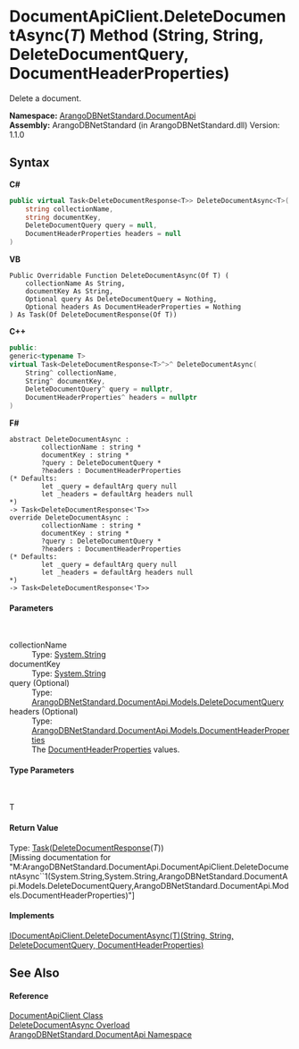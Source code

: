 # DocumentApiClient.DeleteDocumentAsync(*T*) Method (String, String, DeleteDocumentQuery, DocumentHeaderProperties)
 

Delete a document.

**Namespace:**&nbsp;<a href="927cb31f-380a-2bf4-a1ca-09ab720e232b">ArangoDBNetStandard.DocumentApi</a><br />**Assembly:**&nbsp;ArangoDBNetStandard (in ArangoDBNetStandard.dll) Version: 1.1.0

## Syntax

**C#**<br />
``` C#
public virtual Task<DeleteDocumentResponse<T>> DeleteDocumentAsync<T>(
	string collectionName,
	string documentKey,
	DeleteDocumentQuery query = null,
	DocumentHeaderProperties headers = null
)

```

**VB**<br />
``` VB
Public Overridable Function DeleteDocumentAsync(Of T) ( 
	collectionName As String,
	documentKey As String,
	Optional query As DeleteDocumentQuery = Nothing,
	Optional headers As DocumentHeaderProperties = Nothing
) As Task(Of DeleteDocumentResponse(Of T))
```

**C++**<br />
``` C++
public:
generic<typename T>
virtual Task<DeleteDocumentResponse<T>^>^ DeleteDocumentAsync(
	String^ collectionName, 
	String^ documentKey, 
	DeleteDocumentQuery^ query = nullptr, 
	DocumentHeaderProperties^ headers = nullptr
)
```

**F#**<br />
``` F#
abstract DeleteDocumentAsync : 
        collectionName : string * 
        documentKey : string * 
        ?query : DeleteDocumentQuery * 
        ?headers : DocumentHeaderProperties 
(* Defaults:
        let _query = defaultArg query null
        let _headers = defaultArg headers null
*)
-> Task<DeleteDocumentResponse<'T>> 
override DeleteDocumentAsync : 
        collectionName : string * 
        documentKey : string * 
        ?query : DeleteDocumentQuery * 
        ?headers : DocumentHeaderProperties 
(* Defaults:
        let _query = defaultArg query null
        let _headers = defaultArg headers null
*)
-> Task<DeleteDocumentResponse<'T>> 
```


#### Parameters
&nbsp;<dl><dt>collectionName</dt><dd>Type: <a href="https://docs.microsoft.com/dotnet/api/system.string" target="_blank" rel="noopener noreferrer">System.String</a><br /></dd><dt>documentKey</dt><dd>Type: <a href="https://docs.microsoft.com/dotnet/api/system.string" target="_blank" rel="noopener noreferrer">System.String</a><br /></dd><dt>query (Optional)</dt><dd>Type: <a href="2b33c58b-f17b-6f48-3c6d-1f6e6fc25880">ArangoDBNetStandard.DocumentApi.Models.DeleteDocumentQuery</a><br /></dd><dt>headers (Optional)</dt><dd>Type: <a href="ec926014-3226-807e-03cf-3e590a993eb8">ArangoDBNetStandard.DocumentApi.Models.DocumentHeaderProperties</a><br />The <a href="ec926014-3226-807e-03cf-3e590a993eb8">DocumentHeaderProperties</a> values.</dd></dl>

#### Type Parameters
&nbsp;<dl><dt>T</dt><dd /></dl>

#### Return Value
Type: <a href="https://docs.microsoft.com/dotnet/api/system.threading.tasks.task-1" target="_blank" rel="noopener noreferrer">Task</a>(<a href="63dfe594-1cf8-a278-65a2-a0469b8d54a3">DeleteDocumentResponse</a>(*T*))<br />\[Missing <returns> documentation for "M:ArangoDBNetStandard.DocumentApi.DocumentApiClient.DeleteDocumentAsync``1(System.String,System.String,ArangoDBNetStandard.DocumentApi.Models.DeleteDocumentQuery,ArangoDBNetStandard.DocumentApi.Models.DocumentHeaderProperties)"\]

#### Implements
<a href="9f52fd49-55a0-a049-c68c-1054972debcd">IDocumentApiClient.DeleteDocumentAsync(T)(String, String, DeleteDocumentQuery, DocumentHeaderProperties)</a><br />

## See Also


#### Reference
<a href="cd42246b-93a7-65bc-606d-b54b1f465670">DocumentApiClient Class</a><br /><a href="b029b6ab-327a-9f2d-5ffc-99f1bb712a96">DeleteDocumentAsync Overload</a><br /><a href="927cb31f-380a-2bf4-a1ca-09ab720e232b">ArangoDBNetStandard.DocumentApi Namespace</a><br />